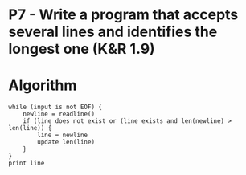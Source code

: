 # P7 - Write a program that accepts several lines and identifies the longest one (K&R 1.9)

# Algorithm
```
while (input is not EOF) {
    newline = readline()
    if (line does not exist or (line exists and len(newline) > len(line)) {
        line = newline
        update len(line)
    }
}
print line
```